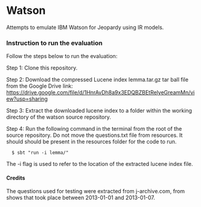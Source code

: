 # Watson
Attempts to emulate IBM Watson for Jeopardy using IR models.

### Instruction to run the evaluation

Follow the steps below to run the evaluation:

Step 1: Clone this repository.

Step 2: Download the compressed Lucene index lemma.tar.gz tar ball file from the Google Drive link: https://drive.google.com/file/d/1HnrAvDh8a9x3EDQBZBEtRelyeGreamMn/view?usp=sharing

Step 3: Extract the downloaded lucene index to a folder within the working directory of the watson source repository.

Step 4: Run the following command in the terminal from the root of the source repository. Do not move the questions.txt file from resources. It should should be present in the resources folder for the code to run.
```
  $ sbt "run -i lemma/"
```

The -i flag is used to refer to the location of the extracted lucene index file.

#### Credits
The questions used for testing were extracted from j-archive.com, from shows that took place between 2013-01-01 and 2013-01-07.
